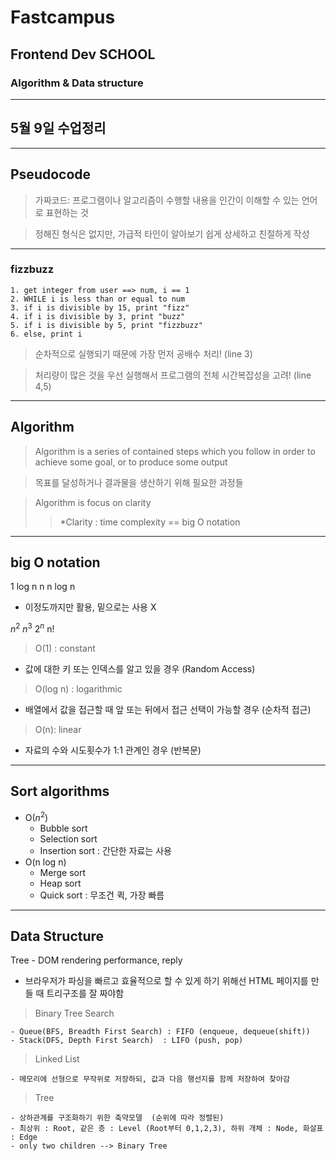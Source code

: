 # Fastcampus 
## Frontend Dev SCHOOL
### Algorithm & Data structure

---
<!--
page_number: true
$size: A4
footer : fastcampus 프론트엔드 개발 스쿨, Wooyoung Choi, 2018
-->
## 5월 9일 수업정리

---
## Pseudocode

> 가짜코드: 프로그램이나 알고리즘이 수행할 내용을 인간이 이해할 수 있는 언어로 표현하는 것

> 정해진 형식은 없지만, 가급적 타인이 알아보기 쉽게 상세하고 친절하게 작성


---
### fizzbuzz

```
1. get integer from user ==> num, i == 1
2. WHILE i is less than or equal to num
3. if i is divisible by 15, print "fizz"
4. if i is divisible by 3, print "buzz"
5. if i is divisible by 5, print "fizzbuzz"
6. else, print i
```
> 순차적으로 실행되기 때문에 가장 먼저 공배수 처리! (line 3)

> 처리량이 많은 것을 우선 실행해서 프로그램의 전체 시간복잡성을 고려! (line 4,5)

---
## Algorithm
> Algorithm is a series of contained steps which you follow in order to achieve some goal, or to produce some output

> 목표를 달성하거나 결과물을 생산하기 위해 필요한 과정들

> Algorithm is focus on clarity
>> *Clarity : time complexity == big O notation  
  

---
## big O notation

1
log n
n
n log n
- 이정도까지만 활용, 밑으로는 사용 X

$n^2$
$n^3$
$2^n$
n!

> O(1) : constant
- 값에 대한 키 또는 인덱스를 알고 있을 경우 (Random Access)
> O(log n) : logarithmic
- 배열에서 값을 접근할 때 앞 또는 뒤에서 접근 선택이 가능할 경우 (순차적 접근)
> O(n): linear
- 자료의 수와 시도횟수가 1:1 관계인 경우 (반복문)

---
## Sort algorithms

- O($n^2$)
	- Bubble sort
	- Selection sort
	- Insertion sort : 간단한 자료는 사용
- O(n log n)
	- Merge sort
	- Heap sort
	- Quick sort : 무조건 퀵, 가장 빠름

---
## Data Structure


Tree - DOM rendering performance, reply
 - 브라우저가 파싱을 빠르고 효율적으로 할 수 있게 하기 위해선
HTML 페이지를 만들 때 트리구조를 잘 짜야함

> Binary Tree Search

	- Queue(BFS, Breadth First Search) : FIFO (enqueue, dequeue(shift))
	- Stack(DFS, Depth First Search)  : LIFO (push, pop)

> Linked List
    
	- 메모리에 선형으로 무작위로 저장하되, 값과 다음 행선지를 함께 저장하여 찾아감

> Tree

    - 상하관계를 구조화하기 위한 축약모델  (순위에 따라 정렬된)
	- 최상위 : Root, 같은 층 : Level (Root부터 0,1,2,3), 하위 개체 : Node, 화살표 : Edge
	- only two children --> Binary Tree

